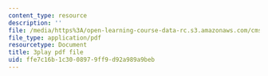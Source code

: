 ```yaml
---
content_type: resource
description: ''
file: /media/https%3A/open-learning-course-data-rc.s3.amazonaws.com/cms-s63-playful-augmented-reality-audio-design-exploration-fall-2019/ffe7c16b1c3008979ff9d92a989a9beb_hbBGpXBf3Ig.pdf
file_type: application/pdf
resourcetype: Document
title: 3play pdf file
uid: ffe7c16b-1c30-0897-9ff9-d92a989a9beb
---
```

